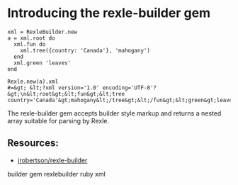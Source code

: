 # Introducing the rexle-builder gem

    xml = RexleBuilder.new
    a = xml.root do
      xml.fun do
        xml.tree({country: 'Canada'}, 'mahogany')
      end
      xml.green 'leaves'
    end

    Rexle.new(a).xml
    #=&gt; &lt;?xml version='1.0' encoding='UTF-8'?&gt;\n&lt;root&gt;&lt;fun&gt;&lt;tree country='Canada'&gt;mahogany&lt;/tree&gt;&lt;/fun&gt;&lt;green&gt;leaves&lt;/green&gt;&lt;/root&gt;&lt;/pre&gt;

The rexle-builder gem accepts builder style markup and returns a
nested array suitable for parsing by Rexle.

## Resources: 

* [jrobertson/rexle-builder](https://github.com/jrobertson/rexle-builder)

builder gem rexlebuilder ruby xml
